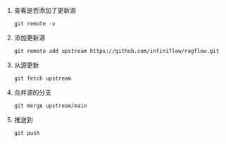 <!--
 * @Date: 2021-12-16 14:50:54
 * @LastEditors: Future Meng
 * @LastEditTime: 2025-01-14 23:33:08
-->

1. 查看是否添加了更新源
   ```
   git remote -v
   ```
2. 添加更新源
   ```
   git remote add upstream https://github.com/infiniflow/ragflow.git
   ```
3. 从源更新
   ```
   git fetch upstream
   ```
4. 合并源的分支
   ```
   git merge upstream/main
   ```

5. 推送到
   ```
   git push
   ```
